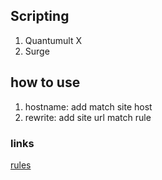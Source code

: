 ## Scripting

1. Quantumult X
2. Surge

## how to use

1. hostname: add match site host
2. rewrite: add site url match rule

### links

[rules](https://github.com/nzw9314/QuantumultX)
